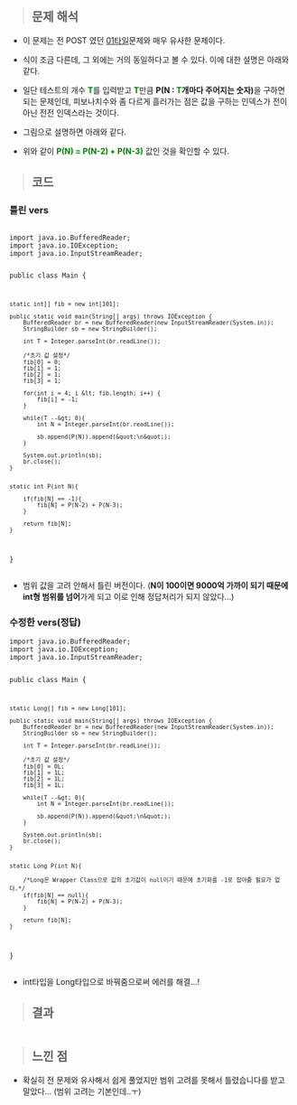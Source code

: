 <p><img alt="" src="https://velog.velcdn.com/images/gayeong39/post/baf2b267-85f7-42cf-a221-c6e0d1dac9a3/image.png" /></p>
<blockquote>
<h2 id="문제-해석">문제 해석</h2>
</blockquote>
<ul>
<li><p>이 문제는 전 POST 였던 <a href="https://velog.io/@gayeong39/%EB%B0%B1%EC%A4%80-1904-01%ED%83%80%EC%9D%BC-JAVA">01타일</a>문제와 매우 유사한 문제이다.</p>
</li>
<li><p>식이 조금 다른데, 그 외에는 거의 동일하다고 볼 수 있다. 이에 대한 설명은 아래와 같다.</p>
</li>
<li><p>일단 테스트의 개수 <span style="color: green;"><strong>T</strong></span>를 입력받고 <span style="color: green;"><strong>T</strong></span>만큼 <strong>P(N : <span style="color: green;">T</span>개마다 주어지는 숫자)</strong>을 구하면 되는 문제인데, 피보나치수와 좀 다르게 흘러가는 점은 값을 구하는 인덱스가 전이 아닌 전전 인덱스라는 것이다. </p>
</li>
<li><p>그림으로 설명하면 아래와 같다.
<img alt="" src="https://velog.velcdn.com/images/gayeong39/post/8bc1cc51-4276-4ed3-9853-79310304cc3a/image.png" /></p>
</li>
<li><p>위와 같이<span style="color: green;"> <strong>P(N) = P(N-2) + P(N-3)</strong> </span>값인 것을 확인할 수 있다.</p>
</li>
</ul>
<blockquote>
<h2 id="코드">코드</h2>
</blockquote>
<h3 id="틀린-vers">틀린 vers</h3>
<pre><code class="language-java">
import java.io.BufferedReader;
import java.io.IOException;
import java.io.InputStreamReader;

public class Main {

    static int[] fib = new int[101];

    public static void main(String[] args) throws IOException {
        BufferedReader br = new BufferedReader(new InputStreamReader(System.in));
        StringBuilder sb = new StringBuilder();

        int T = Integer.parseInt(br.readLine());

        /*초기 값 설정*/
        fib[0] = 0;
        fib[1] = 1;
        fib[2] = 1;
        fib[3] = 1;

        for(int i = 4; i &lt; fib.length; i++) {
            fib[i] = -1;
        }

        while(T --&gt; 0){
            int N = Integer.parseInt(br.readLine());

            sb.append(P(N)).append(&quot;\n&quot;);
        }

        System.out.println(sb);
        br.close();
    }


    static int P(int N){

        if(fib[N] == -1){
            fib[N] = P(N-2) + P(N-3);
        }

        return fib[N];
    }
}</code></pre>
<ul>
<li>범위 값을 고려 안해서 틀린 버전이다. (<strong>N이 100이면  9000억 가까이 되기 때문에 int형 범위를 넘어</strong>가게 되고 이로 인해 정답처리가 되지 않았다...)</li>
</ul>
<h3 id="수정한-vers정답">수정한 vers(정답)</h3>
<pre><code class="language-java">import java.io.BufferedReader;
import java.io.IOException;
import java.io.InputStreamReader;

public class Main {

    static Long[] fib = new Long[101];

    public static void main(String[] args) throws IOException {
        BufferedReader br = new BufferedReader(new InputStreamReader(System.in));
        StringBuilder sb = new StringBuilder();

        int T = Integer.parseInt(br.readLine());

        /*초기 값 설정*/
        fib[0] = 0L;
        fib[1] = 1L;
        fib[2] = 1L;
        fib[3] = 1L;

        while(T --&gt; 0){
            int N = Integer.parseInt(br.readLine());

            sb.append(P(N)).append(&quot;\n&quot;);
        }

        System.out.println(sb);
        br.close();
    }


    static Long P(int N){

        /*Long은 Wrapper Class으로 값의 초기값이 null이기 때문에 초기화를 -1로 잡아줄 필요가 없다.*/
        if(fib[N] == null){
            fib[N] = P(N-2) + P(N-3);
        }

        return fib[N];
    }
}
</code></pre>
<ul>
<li>int타입을 Long타입으로 바꿔줌으로써 에러를 해결...!</li>
</ul>
<blockquote>
<h2 id="결과">결과</h2>
</blockquote>
<p><img alt="" src="https://velog.velcdn.com/images/gayeong39/post/768fc965-b274-4b59-a5c6-0d6e15127d08/image.png" /></p>
<blockquote>
<h2 id="느낀-점">느낀 점</h2>
</blockquote>
<ul>
<li>확실히 전 문제와 유사해서 쉽게 풀었지만 범위 고려를 못해서 틀렸습니다를 받고 말았다... (범위 고려는 기본인데..ㅜ)</li>
</ul>